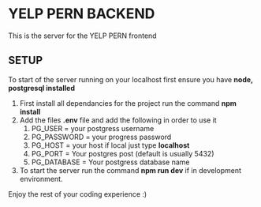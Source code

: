 # YELP PERN BACKEND

This is the server for the YELP PERN frontend

## SETUP

To start of the server running on your localhost first ensure you have **node, postgresql installed**

1. First install all dependancies for the project run the command **npm install**
2. Add the files **.env** file and add the following in order to use it
   1. PG_USER = your postgress username
   2. PG_PASSWORD = your progress password
   3. PG_HOST = your host if local just type **localhost**
   4. PG_PORT = Your postgres post (default is usually 5432)
   5. PG_DATABASE = Your postgress database name
3. To start the server run the command **npm run dev** if in development environment.

Enjoy the rest of your coding experience :)
